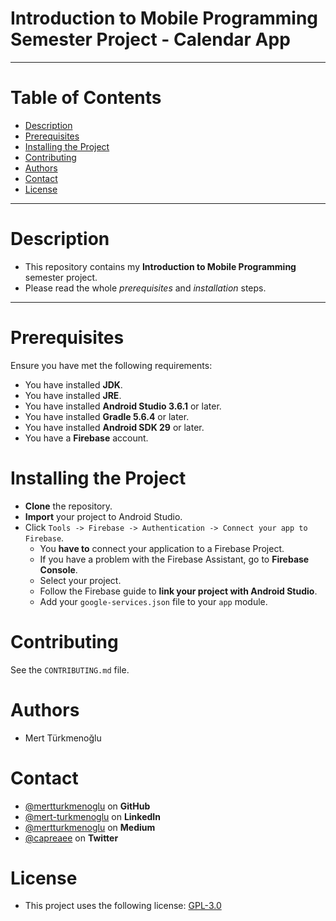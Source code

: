 # Introduction to Mobile Programming Semester Project - Calendar App
***
# Table of Contents
* [Description](#Description)
* [Prerequisites](#Prerequisites)
* [Installing the Project](#installing-the-project)
* [Contributing](#Contributing)
* [Authors](#Authors)
* [Contact](#Contact)
* [License](#License)
***
# Description
* This repository contains my **Introduction to Mobile Programming** semester project.
* Please read the whole *prerequisites* and *installation* steps.
***
# Prerequisites
Ensure you have met the following requirements:
* You have installed **JDK**.
* You have installed **JRE**.
* You have installed **Android Studio 3.6.1** or later.
* You have installed **Gradle 5.6.4** or later.
* You have installed **Android SDK 29** or later.
* You have a **Firebase** account.
# Installing the Project
* **Clone** the repository.
* **Import** your project to Android Studio.
* Click `Tools -> Firebase -> Authentication -> Connect your app to Firebase`.
    * You **have to** connect your application to a Firebase Project.
    * If you have a problem with the Firebase Assistant, go to **Firebase Console**.
    * Select your project.
    * Follow the Firebase guide to **link your project with Android Studio**.
    * Add your `google-services.json` file to your `app` module.
# Contributing
See the `CONTRIBUTING.md` file.
# Authors
* Mert Türkmenoğlu
# Contact
* [@mertturkmenoglu](https://github.com/mertturkmenoglu) on **GitHub**
* [@mert-turkmenoglu](https://www.linkedin.com/in/mert-turkmenoglu/) on **LinkedIn**
* [@mertturkmenoglu](https://medium.com/@mertturkmenoglu) on **Medium**
* [@capreaee](https://twitter.com/capreaee) on **Twitter**
# License
* This project uses the following license: [GPL-3.0](https://www.gnu.org/licenses/gpl-3.0.en.html)
